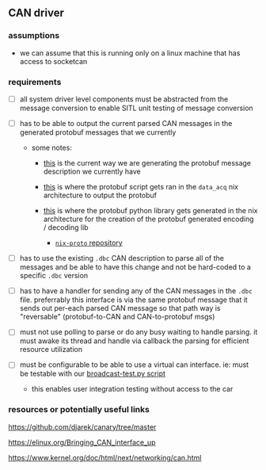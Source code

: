 ## CAN driver

### assumptions
- we can assume that this is running only on a linux machine that has access to socketcan 


### requirements

- [ ] all system driver level components must be abstracted from the message conversion to enable SITL unit testing of message conversion

- [ ] has to be able to output the current parsed CAN messages in the generated protobuf messages that we currently

    - some notes:
        - [this](https://github.com/hytech-racing/data_acq/blob/master/py_dbc_proto_gen/dbc_to_proto.py) is the current way we are generating the protobuf message description we currently have

        - [this](https://github.com/hytech-racing/data_acq/blob/master/dbc_proto_bin_gen.nix#L13) is where the protobuf script gets ran in the `data_acq` nix architecture to output the protobuf

        - [this](https://github.com/hytech-racing/data_acq/blob/master/flake.nix#L65) is where the protobuf python library gets generated in the nix architecture for the creation of the protobuf generated encoding / decoding lib
            - [`nix-proto` repository](https://github.com/notalltim/nix-proto)

    
- [ ] has to use the existing `.dbc` CAN description to parse all of the messages and be able to have this change and not be hard-coded to a specific `.dbc` version 

- [ ] has to have a handler for sending any of the CAN messages in the `.dbc` file. preferrably this interface is via the same protobuf message that it sends out per-each parsed CAN message so that path way is "reversable" (protobuf-to-CAN and CAN-to-protobuf msgs)

- [ ] must not use polling to parse or do any busy waiting to handle parsing. it must awake its thread and handle via callback the parsing for efficient resource utilization

- [ ] must be configurable to be able to use a virtual can interface. ie: must be testable with our [broadcast-test.py script](https://github.com/hytech-racing/data_acq/blob/master/py_data_acq/broadcast-test.py)

    - this enables user integration testing without access to the car

### resources or potentially useful links

https://github.com/djarek/canary/tree/master

https://elinux.org/Bringing_CAN_interface_up

https://www.kernel.org/doc/html/next/networking/can.html